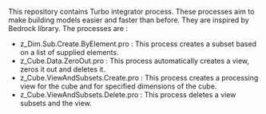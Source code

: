 This repository contains Turbo integrator process. These processes aim to make building models easier and faster than before.
They are inspired by Bedrock library. The processes are : 
- z_Dim.Sub.Create.ByElement.pro : This process creates a subset based on a list of supplied elements.
- z_Cube.Data.ZeroOut.pro : This process automatically creates a view, zeros it out and deletes it.
- z_Cube.ViewAndSubsets.Create.pro : This process creates a processing view for the cube and for specified dimensions of the cube.
- z_Cube.ViewAndSubsets.Delete.pro : This process deletes a view subsets and the view.
 